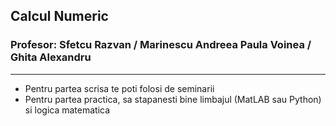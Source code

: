 ## Calcul Numeric
### Profesor: Sfetcu Razvan / Marinescu Andreea Paula Voinea / Ghita Alexandru
--------
* Pentru partea scrisa te poti folosi de seminarii
* Pentru partea practica, sa stapanesti bine limbajul (MatLAB sau Python) si logica matematica
